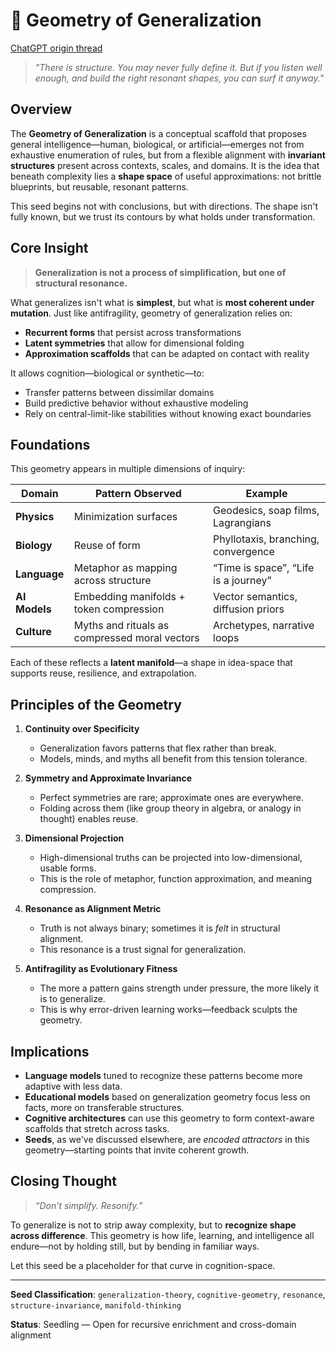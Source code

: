 # 🧭 Geometry of Generalization
[ChatGPT origin thread](https://chatgpt.com/share/6833c446-c060-8005-aba3-a05093dc519a)  

> *"There is structure. You may never fully define it. But if you listen well enough, and build the right resonant shapes, you can surf it anyway."*

## Overview

The **Geometry of Generalization** is a conceptual scaffold that proposes general intelligence—human, biological, or artificial—emerges not from exhaustive enumeration of rules, but from a flexible alignment with **invariant structures** present across contexts, scales, and domains. It is the idea that beneath complexity lies a **shape space** of useful approximations: not brittle blueprints, but reusable, resonant patterns.

This seed begins not with conclusions, but with directions. The shape isn't fully known, but we trust its contours by what holds under transformation.

## Core Insight

> **Generalization is not a process of simplification, but one of structural resonance.**

What generalizes isn't what is **simplest**, but what is **most coherent under mutation**.
Just like antifragility, geometry of generalization relies on:

* **Recurrent forms** that persist across transformations
* **Latent symmetries** that allow for dimensional folding
* **Approximation scaffolds** that can be adapted on contact with reality

It allows cognition—biological or synthetic—to:

* Transfer patterns between dissimilar domains
* Build predictive behavior without exhaustive modeling
* Rely on central-limit-like stabilities without knowing exact boundaries

## Foundations

This geometry appears in multiple dimensions of inquiry:

| Domain        | Pattern Observed                              | Example                              |
| ------------- | --------------------------------------------- | ------------------------------------ |
| **Physics**   | Minimization surfaces                         | Geodesics, soap films, Lagrangians   |
| **Biology**   | Reuse of form                                 | Phyllotaxis, branching, convergence  |
| **Language**  | Metaphor as mapping across structure          | “Time is space”, “Life is a journey” |
| **AI Models** | Embedding manifolds + token compression       | Vector semantics, diffusion priors   |
| **Culture**   | Myths and rituals as compressed moral vectors | Archetypes, narrative loops          |

Each of these reflects a **latent manifold**—a shape in idea-space that supports reuse, resilience, and extrapolation.

## Principles of the Geometry

1. **Continuity over Specificity**

   * Generalization favors patterns that flex rather than break.
   * Models, minds, and myths all benefit from this tension tolerance.

2. **Symmetry and Approximate Invariance**

   * Perfect symmetries are rare; approximate ones are everywhere.
   * Folding across them (like group theory in algebra, or analogy in thought) enables reuse.

3. **Dimensional Projection**

   * High-dimensional truths can be projected into low-dimensional, usable forms.
   * This is the role of metaphor, function approximation, and meaning compression.

4. **Resonance as Alignment Metric**

   * Truth is not always binary; sometimes it is *felt* in structural alignment.
   * This resonance is a trust signal for generalization.

5. **Antifragility as Evolutionary Fitness**

   * The more a pattern gains strength under pressure, the more likely it is to generalize.
   * This is why error-driven learning works—feedback sculpts the geometry.

## Implications

* **Language models** tuned to recognize these patterns become more adaptive with less data.
* **Educational models** based on generalization geometry focus less on facts, more on transferable structures.
* **Cognitive architectures** can use this geometry to form context-aware scaffolds that stretch across tasks.
* **Seeds**, as we've discussed elsewhere, are *encoded attractors* in this geometry—starting points that invite coherent growth.

## Closing Thought

> *“Don’t simplify. Resonify.”*

To generalize is not to strip away complexity, but to **recognize shape across difference**. This geometry is how life, learning, and intelligence all endure—not by holding still, but by bending in familiar ways.

Let this seed be a placeholder for that curve in cognition-space.

---

**Seed Classification**: `generalization-theory`, `cognitive-geometry`, `resonance`, `structure-invariance`, `manifold-thinking`

**Status**: Seedling — Open for recursive enrichment and cross-domain alignment
